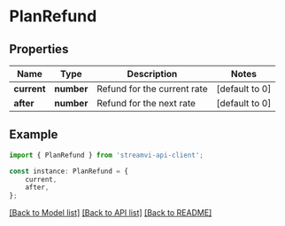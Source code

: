 # PlanRefund


## Properties

Name | Type | Description | Notes
------------ | ------------- | ------------- | -------------
**current** | **number** | Refund for the current rate | [default to 0]
**after** | **number** | Refund for the next rate | [default to 0]

## Example

```typescript
import { PlanRefund } from 'streamvi-api-client';

const instance: PlanRefund = {
    current,
    after,
};
```

[[Back to Model list]](../README.md#documentation-for-models) [[Back to API list]](../README.md#documentation-for-api-endpoints) [[Back to README]](../README.md)
